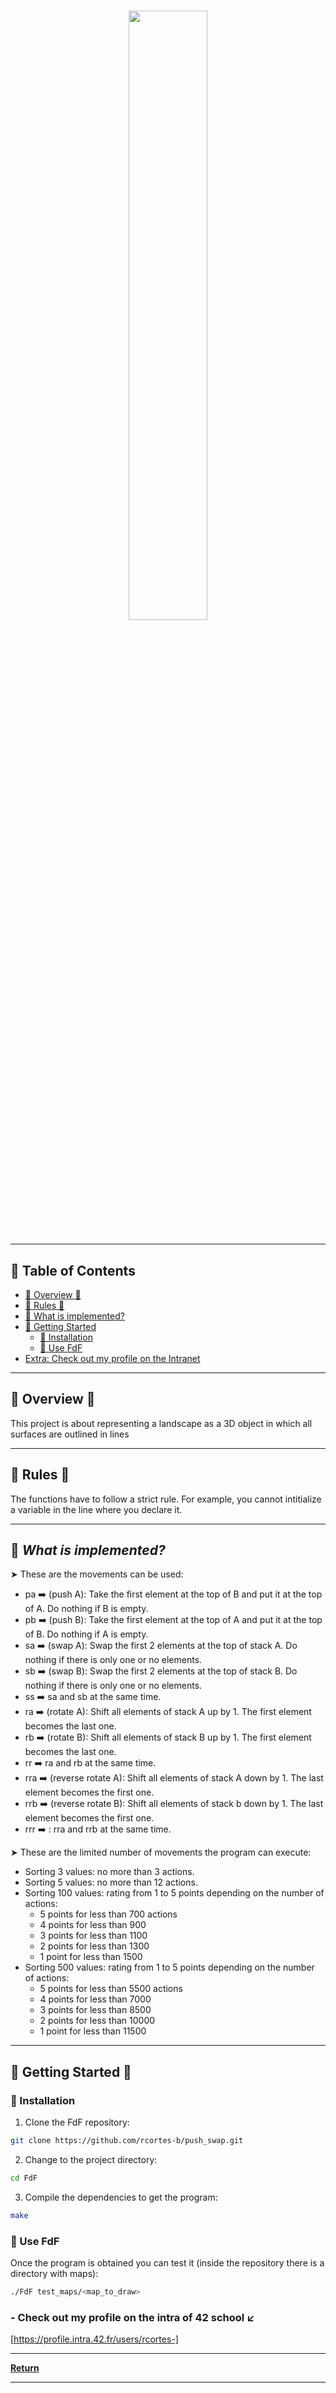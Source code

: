 <h1 align="center">
<img tyle="display: block;-webkit-user-select: none;margin: auto;background-color: hsl(0, 0%, 90%);transition: background-color 300ms;" src="https://i.ibb.co/TcybSms/b88ebe17-ebe3-46ea-83f4-ee7f3924be46.jpg" height=50% width=50%>
<h3>  </h3>

---

## 📖 Table of Contents
- [📍 Overview 📍](#-overview-)
- [📍 Rules 📍](#-rules-)
- [🔎 What is implemented?](#-what-is-implemented)
- [🚀 Getting Started](#-getting-started--)
    - [🔧 Installation](#-installation)
    - [🤖 Use FdF](#-use-FdF)
- [Extra: Check out my profile on the Intranet](#--check-out-my-profile-on-the-intra-of-42-school-%EF%B8%8F)

---

## 📍 Overview 📍

This project is about representing a landscape as a 3D object in which all surfaces are outlined in lines


---

## 📍 Rules 📍

The functions have to follow a strict rule. For example, you cannot intitialize a variable in the line where you declare it.


---


## 🔎 _What is implemented?_

➤ These are the movements can be used:

* pa ➡️ (push A): Take the first element at the top of B and put it at the top of A. Do nothing if B is empty.
* pb ➡️ (push B): Take the first element at the top of A and put it at the top of B. Do nothing if A is empty.
* sa ➡️ (swap A): Swap the first 2 elements at the top of stack A. Do nothing if there is only one or no elements.
* sb ➡️ (swap B): Swap the first 2 elements at the top of stack B. Do nothing if there is only one or no elements.
* ss ➡️ sa and sb at the same time.
* ra ➡️ (rotate A): Shift all elements of stack A up by 1. The first element becomes the last one.
* rb ➡️ (rotate B): Shift all elements of stack B up by 1. The first element becomes the last one.
* rr ➡️ ra and rb at the same time.
* rra ➡️ (reverse rotate A): Shift all elements of stack A down by 1. The last element becomes the first one.
* rrb ➡️ (reverse rotate B): Shift all elements of stack b down by 1. The last element becomes the first one.
* rrr ➡️ : rra and rrb at the same time.

➤ These are the limited number of movements the program can execute:

* Sorting 3 values: no more than 3 actions.
* Sorting 5 values: no more than 12 actions.
* Sorting 100 values: rating from 1 to 5 points depending on the number of actions:
  * 5 points for less than 700 actions
  * 4 points for less than 900
  * 3 points for less than 1100
  * 2 points for less than 1300
  * 1 point for less than 1500
* Sorting 500 values: rating from 1 to 5 points depending on the number of actions:
  * 5 points for less than 5500 actions
  * 4 points for less than 7000
  * 3 points for less than 8500
  * 2 points for less than 10000
  * 1 point for less than 11500

---

## 🚀 Getting Started  🚀 

### 🔧 Installation

1. Clone the FdF repository:
```sh
git clone https://github.com/rcortes-b/push_swap.git
```

2. Change to the project directory:
```sh
cd FdF
```

3. Compile the dependencies to get the program:
```sh
make
```

### 🤖 Use FdF
Once the program is obtained you can test it (inside the repository there is a directory with maps):
```sh
./FdF test_maps/<map_to_draw>
```
### - Check out my profile on the intra of 42 school ↙️
[https://profile.intra.42.fr/users/rcortes-]

---

[**Return**](#Top)

---
